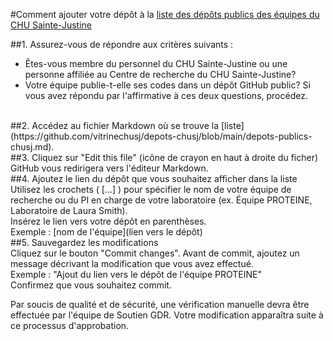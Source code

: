#Comment ajouter votre dépôt à la [liste des dépôts publics des équipes du CHU Sainte-Justine](depots-publics-chusj.md)

##1. Assurez-vous de répondre aux critères suivants :
- Êtes-vous membre du personnel du CHU Sainte-Justine ou une personne affiliée au Centre de recherche du CHU Sainte-Justine?
- Votre équipe publie-t-elle ses codes dans un dépôt GitHub public?
Si vous avez répondu par l'affirmative à ces deux questions, procédez.

<br>
##2. Accédez au fichier Markdown où se trouve la [liste](https://github.com/vitrinechusj/depots-chusj/blob/main/depots-publics-chusj.md).

<br>
##3. Cliquez sur "Edit this file" (icône de crayon en haut à droite du ficher)<br>
GitHub vous redirigera vers l'éditeur Markdown.

<br>
##4. Ajoutez le lien du dépôt que vous souhaitez afficher dans la liste<br>
Utilisez les crochets ( [...] ) pour spécifier le nom de votre équipe de recherche ou du PI en charge de votre laboratoire (ex. Équipe PROTEINE, Laboratoire de Laura Smith).<br>
Insérez le lien vers votre dépôt en parenthèses.<br>
Exemple : [nom de l'équipe](lien vers le dépôt)

<br>
##5. Sauvegardez les modifications<br>
Cliquez sur le bouton "Commit changes". Avant de commit, ajoutez un message décrivant la modification que vous avez effectué.<br>
Exemple : "Ajout du lien vers le dépôt de l'équipe PROTEINE"<br>
Confirmez que vous souhaitez commit.<br>

Par soucis de qualité et de sécurité, une vérification manuelle devra être effectuée par l'équipe de Soutien GDR. Votre modification apparaîtra suite à ce processus d'approbation.
